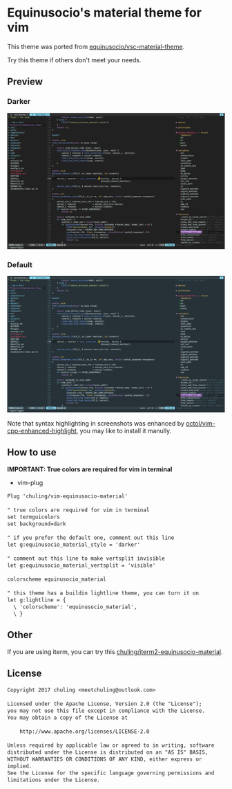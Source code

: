 # Equinusocio's material theme for vim

This theme was ported from [equinusocio/vsc-material-theme](https://github.com/equinusocio/vsc-material-theme).

Try this theme if others don't meet your needs.

## Preview

### Darker

![](./screenshots/0.png)

### Default

![](./screenshots/1.png)

Note that syntax highlighting in screenshots was enhanced by [octol/vim-cpp-enhanced-highlight](https://github.com/octol/vim-cpp-enhanced-highlight), you may like to install it manully.

## How to use

**IMPORTANT: True colors are required for vim in terminal**

* vim-plug

```vim
Plug 'chuling/vim-equinusocio-material'

" true colors are required for vim in terminal
set termguicolors
set background=dark

" if you prefer the default one, comment out this line
let g:equinusocio_material_style = 'darker'

" comment out this line to make vertsplit invisible
let g:equinusocio_material_vertsplit = 'visible'

colorscheme equinusocio_material

" this theme has a buildin lightline theme, you can turn it on
let g:lightline = {
  \ 'colorscheme': 'equinusocio_material',
  \ }
```

## Other

If you are using iterm, you can try this [chuling/iterm2-equinusocio-material](https://github.com/chuling/iterm2-equinusocio-material).

## License

```
Copyright 2017 chuling <meetchuling@outlook.com>

Licensed under the Apache License, Version 2.0 (the "License");
you may not use this file except in compliance with the License.
You may obtain a copy of the License at

    http://www.apache.org/licenses/LICENSE-2.0

Unless required by applicable law or agreed to in writing, software
distributed under the License is distributed on an "AS IS" BASIS,
WITHOUT WARRANTIES OR CONDITIONS OF ANY KIND, either express or implied.
See the License for the specific language governing permissions and
limitations under the License.
```
